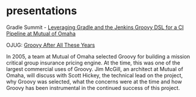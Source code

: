 # presentations

Gradle Summit - [Leveraging Gradle and the Jenkins Groovy DSL for a CI Pipeline at Mutual of Omaha](https://youtu.be/1mTve31Svh8)


OJUG: [Groovy After All These Years](https://youtu.be/qlWm384x_qQ)

In 2005, a team at Mutual of Omaha selected Groovy for building a mission critical group insurance pricing engine. At the time, this was one of the largest commercial uses of Groovy. Jim McGill, an architect at Mutual of Omaha, will discuss with Scott Hickey, the technical lead on the project, why Groovy was selected, what the concerns were at the time and how Groovy has been instrumental in the continued success of this project.
